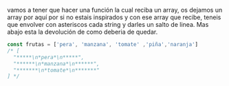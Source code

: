  vamos a tener que hacer una función la cual reciba un array, os dejamos un array por aquí por si no estais inspirados y con ese array que recibe, teneis que envolver con asteriscos cada string y darles un salto de linea. Mas abajo esta la devolución de como deberia de quedar.

```js
const frutas = ['pera', 'manzana', 'tomate' ,'piña','naranja']
/* [
  "*****\n*pera*\n*****",
  "******\n*manzana*\n******",
  "*******\n*tomate*\n*******"
] */
```
